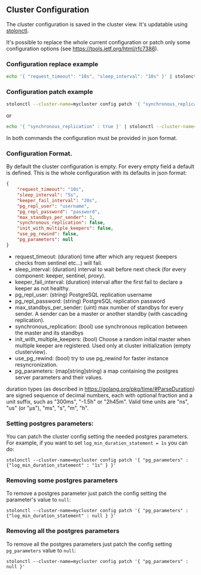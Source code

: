 ## Cluster Configuration ##

The cluster configuration is saved in the cluster view. It's updatable using [stolonctl](stolonctl.md).

It's possible to replace the whole current configuration or patch only some configuration options (see https://tools.ietf.org/html/rfc7386).

### Configuration replace example

``` bash
echo '{ "request_timeout": "10s", "sleep_interval": "10s" }' | stolonctl --cluster-name=mycluster config replace -f - '
```


### Configuration patch example

``` bash
stolonctl --cluster-name=mycluster config patch '{ "synchronous_replication" : true }'
```

or

``` bash
echo '{ "synchronous_replication" : true }' | stolonctl --cluster-name=mycluster config patch -f -
```

In both commands the configuration must be provided in json format.


### Configuration Format.

By default the cluster configuration is empty. For every empty field a default is defined. This is the whole configuration with its defaults in json format:

``` json
{
    "request_timeout": "10s",
    "sleep_interval": "5s",
    "keeper_fail_interval": "20s",
    "pg_repl_user": "username",
    "pg_repl_password": "password",
    "max_standbys_per_sender": 3,
    "synchronous_replication": false,
    "init_with_multiple_keepers": false,
    "use_pg_rewind": false,
    "pg_parameters": null
}
```


* request_timeout: (duration) time after which any request (keepers checks from sentinel etc...) will fail.
* sleep_interval: (duration) interval to wait before next check (for every component: keeper, sentinel, proxy).
* keeper_fail_interval: (duration) interval after the first fail to declare a keeper as not healthy.
* pg_repl_user: (string) PostgreSQL replication username
* pg_repl_password: (string) PostgreSQL replication password
* max_standbys_per_sender: (uint) max number of standbys for every sender. A sender can be a master or another standby (with cascading replication).
* synchronous_replication: (bool) use synchronous replication between the master and its standbys
* init_with_multiple_keepers: (bool) Choose a random initial master when multiple keeper are registered. Used only at cluster initialization (empty clusterview).
* use_pg_rewind: (bool) try to use pg_rewind for faster instance resyncronization.
* pg_parameters: (map[string]string) a map containing the postgres server parameters and their values.


duration types (as described in https://golang.org/pkg/time/#ParseDuration) are signed sequence of decimal numbers, each with optional fraction and a unit suffix, such as "300ms", "-1.5h" or "2h45m". Valid time units are "ns", "us" (or "µs"), "ms", "s", "m", "h".


### Setting postgres parameters:

You can patch the cluster config setting the needed postgres parameters. For example, if you want to set `log_min_duration_statement = 1s` you can do:

```
stolonctl --cluster-name=mycluster config patch '{ "pg_parameters" : {"log_min_duration_statement" : "1s" } }'
```

### Removing some postgres parameters

To remove a postgres parameter just patch the config setting the parameter's value to `null`:

```
stolonctl --cluster-name=mycluster config patch '{ "pg_parameters" : {"log_min_duration_statement" : null } }'
```

### Removing all the postgres parameters

To remove all the postgres parameters just patch the config setting `pg_parameters` value to `null`:

```
stolonctl --cluster-name=mycluster config patch '{ "pg_parameters" : null }'
```

